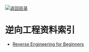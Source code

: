 [![返回目录](https://user-images.githubusercontent.com/5803001/38079637-ff0abcf0-3371-11e8-9b76-ad651620afc7.jpg)](https://github.com/wx-chevalier/Awesome-Lists)

# 逆向工程资料索引

- [Reverse Engineering for Beginners](https://github.com/dennis714/RE-for-beginners)
